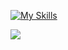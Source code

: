 [![My Skills](https://skillicons.dev/icons?i=html,css,js,tailwind,sass,figma)](https://skillicons.dev)

[![](https://www.codewars.com/users/GeorgeKryptonian/badges/micro)](https://www.codewars.com/users/GeorgeKryptonian)
